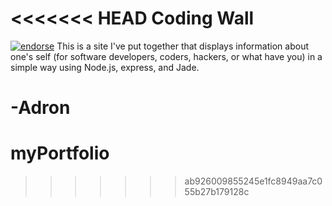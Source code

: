 <<<<<<< HEAD
Coding Wall
===
[![endorse](http://api.coderwall.com/adron/endorsecount.png)](http://coderwall.com/adron)
This is a site I've put together that displays information about one's self (for software developers, coders, hackers, or what have you) in a simple way using Node.js, express, and Jade.

-Adron
=======
myPortfolio
===========
>>>>>>> ab926009855245e1fc8949aa7c055b27b179128c
